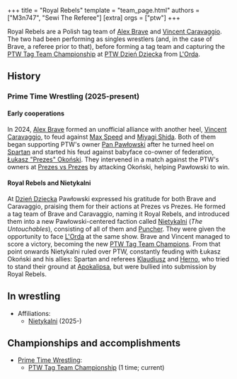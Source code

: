 +++
title = "Royal Rebels"
template = "team_page.html"
authors = ["M3n747", "Sewi The Referee"]
[extra]
orgs = ["ptw"]
+++

Royal Rebels are a Polish tag team of [Alex Brave](@/w/alex-brave.md) and [Vincent Caravaggio](@/w/vincent-caravaggio.md). The two had been performing as singles wrestlers (and, in the case of Brave, a referee prior to that), before forming a tag team and capturing the [PTW Tag Team Championship](@/c/ptw-tag-team-championship.md) at [PTW Dzień Dziecka](@/e/ptw/2025-05-31-ptw-dzien-dziecka.md) from [L'Orda](@/tt/l-orda.md). 

## History

### Prime Time Wrestling (2025-present)

#### Early cooperations

In 2024, [Alex Brave](@/w/alex-brave.md) formed an unofficial alliance with another heel, [Vincent Caravaggio](@/w/vincent-caravaggio.md), to feud against [Max Speed](@/w/max-speed.md) and [Miyagi Shida](@/w/miyagi-shida.md). Both of them began supporting PTW's owner [Pan Pawłowski](@/w/pan-pawlowski.md) after he turned heel on [Spartan](@/w/spartan.md) and started his feud against babyface co-owner of federation, [Łukasz "Prezes" Okoński](@/w/lukasz-okonski.md). They intervened in a match against the PTW's owners at [Prezes vs Prezes](@/e/ptw/2025-04-12-ptw-prezes-vs-prezes.md) by attacking Okoński, helping Pawłowski to win.

#### Royal Rebels and Nietykalni

At [Dzień Dziecka](@/e/ptw/2025-05-31-ptw-dzien-dziecka.md) Pawłowski expressed his gratitude for both Brave and Caravaggio, praising them for their actions at Prezes vs Prezes. He formed a tag team of Brave and Caravaggio, naming it Royal Rebels, and introduced them into a new Pawłowski-centered faction called [Nietykalni](@/tt/nietykalni.md) (_The Untouchables_), consisting of all of them and [Puncher](@/w/puncher.md). They were given the opportunity to face [L'Orda](@/tt/l-orda.md) at the same show. Brave and Vincent managed to score a victory, becoming the new [PTW Tag Team Champions](@/c/ptw-tag-team-championship.md). From that point onwards Nietykalni ruled over PTW, constantly feuding with Łukasz Okoński and his allies: Spartan and referees [Klaudiusz](@/w/sedzia-klaudiusz.md) and [Herno](@/w/sedzia-herno.md), who tried to stand their ground at [Apokalipsa](@/e/ptw/2025-08-30-ptw-apokalipsa.md), but were bullied into submission by Royal Rebels.

## In wrestling

* Affiliations:
  - [Nietykalni](@/tt/nietykalni.md) (2025-)

## Championships and accomplishments

* [Prime Time Wrestling](@/o/ptw.md):
  - [PTW Tag Team Championship](@/c/ptw-tag-team-championship.md) (1 time; current)

